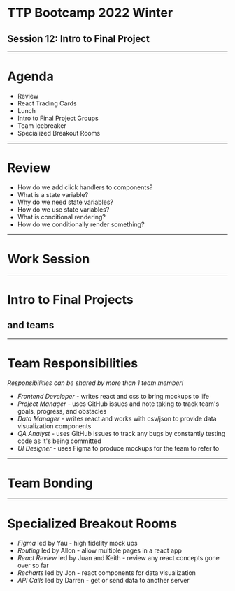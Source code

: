 # TTP Bootcamp 2022 Winter
## Session 12: Intro to Final Project

---

# Agenda

- Review
- React Trading Cards
- Lunch
- Intro to Final Project Groups
- Team Icebreaker
- Specialized Breakout Rooms

---

# Review

- How do we add click handlers to components?
- What is a state variable?
- Why do we need state variables?
- How do we use state variables?
- What is conditional rendering?
- How do we conditionally render something?

---

# Work Session

---

# Intro to Final Projects
## and teams

---

# Team Responsibilities

*Responsibilities can be shared by more than 1 team member!*

- *Frontend Developer* - writes react and css to bring mockups to life
- *Project Manager* - uses GitHub issues and note taking to track team's goals, progress, and obstacles
- *Data Manager* - writes react and works with csv/json to provide data visualization components
- *QA Analyst* - uses GitHub issues to track any bugs by constantly testing code as it's being committed
- *UI Designer* - uses Figma to produce mockups for the team to refer to

---

# Team Bonding

---

# Specialized Breakout Rooms

- *Figma* led by Yau - high fidelity mock ups
- *Routing* led by Allon - allow multiple pages in a react app
- *React Review* led by Juan and Keith - review any react concepts gone over so far
- *Recharts* led by Jon - react components for data visualization
- *API Calls* led by Darren - get or send data to another server
